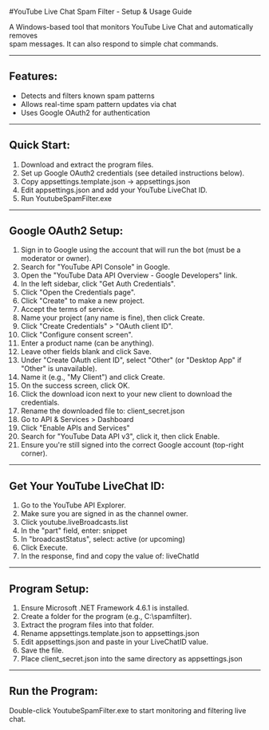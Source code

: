 ﻿#YouTube Live Chat Spam Filter - Setup & Usage Guide  
  
A Windows-based tool that monitors YouTube Live Chat and automatically removes   
spam messages. It can also respond to simple chat commands.  
  
--------------------------------------------------------------------------------  
Features:  
--------------------------------------------------------------------------------  
- Detects and filters known spam patterns  
- Allows real-time spam pattern updates via chat  
- Uses Google OAuth2 for authentication  
  
--------------------------------------------------------------------------------  
Quick Start:  
--------------------------------------------------------------------------------  
1. Download and extract the program files.  
2. Set up Google OAuth2 credentials (see detailed instructions below).  
3. Copy appsettings.template.json → appsettings.json  
4. Edit appsettings.json and add your YouTube LiveChat ID.  
5. Run YoutubeSpamFilter.exe  
  
--------------------------------------------------------------------------------  
Google OAuth2 Setup:  
--------------------------------------------------------------------------------  
1. Sign in to Google using the account that will run the bot (must be a moderator or owner).  
2. Search for "YouTube API Console" in Google.  
3. Open the "YouTube Data API Overview - Google Developers" link.  
4. In the left sidebar, click "Get Auth Credentials".  
5. Click "Open the Credentials page".  
6. Click "Create" to make a new project.  
7. Accept the terms of service.  
8. Name your project (any name is fine), then click Create.  
9. Click "Create Credentials" > "OAuth client ID".  
10. Click "Configure consent screen".  
11. Enter a product name (can be anything).  
12. Leave other fields blank and click Save.  
13. Under "Create OAuth client ID", select "Other" (or "Desktop App" if "Other" is unavailable).  
14. Name it (e.g., "My Client") and click Create.  
15. On the success screen, click OK.  
16. Click the download icon next to your new client to download the credentials.  
17. Rename the downloaded file to: client_secret.json  
18. Go to API & Services > Dashboard  
19. Click "Enable APIs and Services"  
20. Search for "YouTube Data API v3", click it, then click Enable.  
21. Ensure you're still signed into the correct Google account (top-right corner).  
  
--------------------------------------------------------------------------------  
Get Your YouTube LiveChat ID:  
--------------------------------------------------------------------------------  
1. Go to the YouTube API Explorer.  
2. Make sure you are signed in as the channel owner.  
3. Click youtube.liveBroadcasts.list  
4. In the "part" field, enter: snippet  
5. In "broadcastStatus", select: active (or upcoming)  
6. Click Execute.  
7. In the response, find and copy the value of: liveChatId  
  
--------------------------------------------------------------------------------  
Program Setup:  
--------------------------------------------------------------------------------  
1. Ensure Microsoft .NET Framework 4.6.1 is installed.  
2. Create a folder for the program (e.g., C:\spamfilter).  
3. Extract the program files into that folder.  
4. Rename appsettings.template.json to appsettings.json  
5. Edit appsettings.json and paste in your LiveChatID value.  
6. Save the file.  
7. Place client_secret.json into the same directory as appsettings.json  
  
--------------------------------------------------------------------------------  
Run the Program:  
--------------------------------------------------------------------------------  
Double-click YoutubeSpamFilter.exe to start monitoring and filtering live chat.   